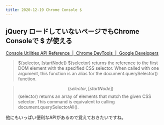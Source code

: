 ```yaml
---
title: 2020-12-19 Chrome Console $ 
---
```


## jQuery ロードしていないページでもChrome Consoleで $ が使える

[Console Utilities API Reference  |  Chrome DevTools  |  Google Developers](https://developers.google.com/web/tools/chrome-devtools/console/utilities)

> $(selector, [startNode])
> $(selector) returns the reference to the first DOM element with the specified CSS selector. When called with one argument, this function is an alias for the document.querySelector() function.

> $$(selector, [startNode])
> $$(selector) returns an array of elements that match the given CSS selector. This command is equivalent to calling document.querySelectorAll().

他にもいっぱい便利なAPIがあるので覚えておきたいですね。
